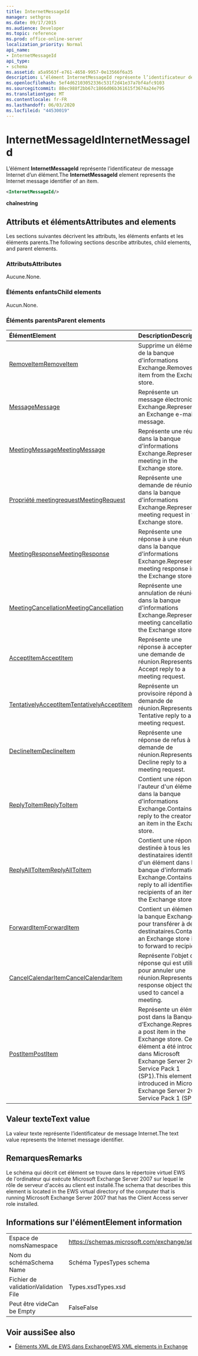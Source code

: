 ```yaml
---
title: InternetMessageId
manager: sethgros
ms.date: 09/17/2015
ms.audience: Developer
ms.topic: reference
ms.prod: office-online-server
localization_priority: Normal
api_name:
- InternetMessageId
api_type:
- schema
ms.assetid: a5a9563f-e761-4658-9957-0e13566f6a35
description: L’élément InternetMessageId représente l’identificateur de message Internet d’un élément.
ms.openlocfilehash: 5ef4d62103052336c531f2d41e37a7bf4afc9103
ms.sourcegitcommit: 88ec988f2bb67c1866d06b361615f3674a24e795
ms.translationtype: MT
ms.contentlocale: fr-FR
ms.lasthandoff: 06/03/2020
ms.locfileid: "44530019"
---
```

# <a name="internetmessageid"></a><span data-ttu-id="dc6f4-103">InternetMessageId</span><span class="sxs-lookup"><span data-stu-id="dc6f4-103">InternetMessageId</span></span>

<span data-ttu-id="dc6f4-104">L’élément **InternetMessageId** représente l’identificateur de message Internet d’un élément.</span><span class="sxs-lookup"><span data-stu-id="dc6f4-104">The **InternetMessageId** element represents the Internet message identifier of an item.</span></span> 
  
```xml
<InternetMessageId/>
```

 <span data-ttu-id="dc6f4-105">**chaîne**</span><span class="sxs-lookup"><span data-stu-id="dc6f4-105">**string**</span></span>
## <a name="attributes-and-elements"></a><span data-ttu-id="dc6f4-106">Attributs et éléments</span><span class="sxs-lookup"><span data-stu-id="dc6f4-106">Attributes and elements</span></span>

<span data-ttu-id="dc6f4-107">Les sections suivantes décrivent les attributs, les éléments enfants et les éléments parents.</span><span class="sxs-lookup"><span data-stu-id="dc6f4-107">The following sections describe attributes, child elements, and parent elements.</span></span>
  
### <a name="attributes"></a><span data-ttu-id="dc6f4-108">Attributs</span><span class="sxs-lookup"><span data-stu-id="dc6f4-108">Attributes</span></span>

<span data-ttu-id="dc6f4-109">Aucune.</span><span class="sxs-lookup"><span data-stu-id="dc6f4-109">None.</span></span>
  
### <a name="child-elements"></a><span data-ttu-id="dc6f4-110">Éléments enfants</span><span class="sxs-lookup"><span data-stu-id="dc6f4-110">Child elements</span></span>

<span data-ttu-id="dc6f4-111">Aucun.</span><span class="sxs-lookup"><span data-stu-id="dc6f4-111">None.</span></span>
  
### <a name="parent-elements"></a><span data-ttu-id="dc6f4-112">Éléments parents</span><span class="sxs-lookup"><span data-stu-id="dc6f4-112">Parent elements</span></span>

|<span data-ttu-id="dc6f4-113">**Élément**</span><span class="sxs-lookup"><span data-stu-id="dc6f4-113">**Element**</span></span>|<span data-ttu-id="dc6f4-114">**Description**</span><span class="sxs-lookup"><span data-stu-id="dc6f4-114">**Description**</span></span>|
|:-----|:-----|
|[<span data-ttu-id="dc6f4-115">RemoveItem</span><span class="sxs-lookup"><span data-stu-id="dc6f4-115">RemoveItem</span></span>](removeitem.md) <br/> |<span data-ttu-id="dc6f4-116">Supprime un élément de la banque d'informations Exchange.</span><span class="sxs-lookup"><span data-stu-id="dc6f4-116">Removes an item from the Exchange store.</span></span>  <br/> |
|[<span data-ttu-id="dc6f4-117">Message</span><span class="sxs-lookup"><span data-stu-id="dc6f4-117">Message</span></span>](message-ex15websvcsotherref.md) <br/> |<span data-ttu-id="dc6f4-118">Représente un message électronique Exchange.</span><span class="sxs-lookup"><span data-stu-id="dc6f4-118">Represents an Exchange e-mail message.</span></span>  <br/> |
|[<span data-ttu-id="dc6f4-119">MeetingMessage</span><span class="sxs-lookup"><span data-stu-id="dc6f4-119">MeetingMessage</span></span>](meetingmessage.md) <br/> |<span data-ttu-id="dc6f4-120">Représente une réunion dans la banque d'informations Exchange.</span><span class="sxs-lookup"><span data-stu-id="dc6f4-120">Represents a meeting in the Exchange store.</span></span>  <br/> |
|[<span data-ttu-id="dc6f4-121">Propriété meetingrequest</span><span class="sxs-lookup"><span data-stu-id="dc6f4-121">MeetingRequest</span></span>](meetingrequest.md) <br/> |<span data-ttu-id="dc6f4-122">Représente une demande de réunion dans la banque d'informations Exchange.</span><span class="sxs-lookup"><span data-stu-id="dc6f4-122">Represents a meeting request in the Exchange store.</span></span>  <br/> |
|[<span data-ttu-id="dc6f4-123">MeetingResponse</span><span class="sxs-lookup"><span data-stu-id="dc6f4-123">MeetingResponse</span></span>](meetingresponse.md) <br/> |<span data-ttu-id="dc6f4-124">Représente une réponse à une réunion dans la banque d'informations Exchange.</span><span class="sxs-lookup"><span data-stu-id="dc6f4-124">Represents a meeting response in the Exchange store.</span></span>  <br/> |
|[<span data-ttu-id="dc6f4-125">MeetingCancellation</span><span class="sxs-lookup"><span data-stu-id="dc6f4-125">MeetingCancellation</span></span>](meetingcancellation.md) <br/> |<span data-ttu-id="dc6f4-126">Représente une annulation de réunion dans la banque d'informations Exchange.</span><span class="sxs-lookup"><span data-stu-id="dc6f4-126">Represents a meeting cancellation in the Exchange store.</span></span>  <br/> |
|[<span data-ttu-id="dc6f4-127">AcceptItem</span><span class="sxs-lookup"><span data-stu-id="dc6f4-127">AcceptItem</span></span>](acceptitem.md) <br/> |<span data-ttu-id="dc6f4-128">Représente une réponse à accepter à une demande de réunion.</span><span class="sxs-lookup"><span data-stu-id="dc6f4-128">Represents an Accept reply to a meeting request.</span></span>  <br/> |
|[<span data-ttu-id="dc6f4-129">TentativelyAcceptItem</span><span class="sxs-lookup"><span data-stu-id="dc6f4-129">TentativelyAcceptItem</span></span>](tentativelyacceptitem.md) <br/> |<span data-ttu-id="dc6f4-130">Représente un provisoire répond à une demande de réunion.</span><span class="sxs-lookup"><span data-stu-id="dc6f4-130">Represents a Tentative reply to a meeting request.</span></span>  <br/> |
|[<span data-ttu-id="dc6f4-131">DeclineItem</span><span class="sxs-lookup"><span data-stu-id="dc6f4-131">DeclineItem</span></span>](declineitem.md) <br/> |<span data-ttu-id="dc6f4-132">Représente une réponse de refus à une demande de réunion.</span><span class="sxs-lookup"><span data-stu-id="dc6f4-132">Represents a Decline reply to a meeting request.</span></span>  <br/> |
|[<span data-ttu-id="dc6f4-133">ReplyToItem</span><span class="sxs-lookup"><span data-stu-id="dc6f4-133">ReplyToItem</span></span>](replytoitem.md) <br/> |<span data-ttu-id="dc6f4-134">Contient une réponse à l'auteur d'un élément dans la banque d'informations Exchange.</span><span class="sxs-lookup"><span data-stu-id="dc6f4-134">Contains a reply to the creator of an item in the Exchange store.</span></span>  <br/> |
|[<span data-ttu-id="dc6f4-135">ReplyAllToItem</span><span class="sxs-lookup"><span data-stu-id="dc6f4-135">ReplyAllToItem</span></span>](replyalltoitem.md) <br/> |<span data-ttu-id="dc6f4-136">Contient une réponse destinée à tous les destinataires identifiés d'un élément dans la banque d'informations Exchange.</span><span class="sxs-lookup"><span data-stu-id="dc6f4-136">Contains a reply to all identified recipients of an item in the Exchange store.</span></span>  <br/> |
|[<span data-ttu-id="dc6f4-137">ForwardItem</span><span class="sxs-lookup"><span data-stu-id="dc6f4-137">ForwardItem</span></span>](forwarditem.md) <br/> |<span data-ttu-id="dc6f4-138">Contient un élément de la banque Exchange pour transférer à des destinataires.</span><span class="sxs-lookup"><span data-stu-id="dc6f4-138">Contains an Exchange store item to forward to recipients.</span></span>  <br/> |
|[<span data-ttu-id="dc6f4-139">CancelCalendarItem</span><span class="sxs-lookup"><span data-stu-id="dc6f4-139">CancelCalendarItem</span></span>](cancelcalendaritem.md) <br/> |<span data-ttu-id="dc6f4-140">Représente l'objet de réponse qui est utilisé pour annuler une réunion.</span><span class="sxs-lookup"><span data-stu-id="dc6f4-140">Represents the response object that is used to cancel a meeting.</span></span>  <br/> |
|[<span data-ttu-id="dc6f4-141">PostItem</span><span class="sxs-lookup"><span data-stu-id="dc6f4-141">PostItem</span></span>](postitem.md) <br/> |<span data-ttu-id="dc6f4-142">Représente un élément post dans la Banque d’Exchange.</span><span class="sxs-lookup"><span data-stu-id="dc6f4-142">Represents a post item in the Exchange store.</span></span> <span data-ttu-id="dc6f4-143">Cet élément a été introduit dans Microsoft Exchange Server 2007 Service Pack 1 (SP1).</span><span class="sxs-lookup"><span data-stu-id="dc6f4-143">This element was introduced in Microsoft Exchange Server 2007 Service Pack 1 (SP1).</span></span>  <br/> |
   
## <a name="text-value"></a><span data-ttu-id="dc6f4-144">Valeur texte</span><span class="sxs-lookup"><span data-stu-id="dc6f4-144">Text value</span></span>

<span data-ttu-id="dc6f4-145">La valeur texte représente l’identificateur de message Internet.</span><span class="sxs-lookup"><span data-stu-id="dc6f4-145">The text value represents the Internet message identifier.</span></span>
  
## <a name="remarks"></a><span data-ttu-id="dc6f4-146">Remarques</span><span class="sxs-lookup"><span data-stu-id="dc6f4-146">Remarks</span></span>

<span data-ttu-id="dc6f4-147">Le schéma qui décrit cet élément se trouve dans le répertoire virtuel EWS de l'ordinateur qui exécute Microsoft Exchange Server 2007 sur lequel le rôle de serveur d'accès au client est installé.</span><span class="sxs-lookup"><span data-stu-id="dc6f4-147">The schema that describes this element is located in the EWS virtual directory of the computer that is running Microsoft Exchange Server 2007 that has the Client Access server role installed.</span></span>
  
## <a name="element-information"></a><span data-ttu-id="dc6f4-148">Informations sur l'élément</span><span class="sxs-lookup"><span data-stu-id="dc6f4-148">Element information</span></span>

|||
|:-----|:-----|
|<span data-ttu-id="dc6f4-149">Espace de noms</span><span class="sxs-lookup"><span data-stu-id="dc6f4-149">Namespace</span></span>  <br/> |https://schemas.microsoft.com/exchange/services/2006/types  <br/> |
|<span data-ttu-id="dc6f4-150">Nom du schéma</span><span class="sxs-lookup"><span data-stu-id="dc6f4-150">Schema Name</span></span>  <br/> |<span data-ttu-id="dc6f4-151">Schéma Types</span><span class="sxs-lookup"><span data-stu-id="dc6f4-151">Types schema</span></span>  <br/> |
|<span data-ttu-id="dc6f4-152">Fichier de validation</span><span class="sxs-lookup"><span data-stu-id="dc6f4-152">Validation File</span></span>  <br/> |<span data-ttu-id="dc6f4-153">Types.xsd</span><span class="sxs-lookup"><span data-stu-id="dc6f4-153">Types.xsd</span></span>  <br/> |
|<span data-ttu-id="dc6f4-154">Peut être vide</span><span class="sxs-lookup"><span data-stu-id="dc6f4-154">Can be Empty</span></span>  <br/> |<span data-ttu-id="dc6f4-155">False</span><span class="sxs-lookup"><span data-stu-id="dc6f4-155">False</span></span>  <br/> |
   
## <a name="see-also"></a><span data-ttu-id="dc6f4-156">Voir aussi</span><span class="sxs-lookup"><span data-stu-id="dc6f4-156">See also</span></span>



- [<span data-ttu-id="dc6f4-157">Éléments XML de EWS dans Exchange</span><span class="sxs-lookup"><span data-stu-id="dc6f4-157">EWS XML elements in Exchange</span></span>](ews-xml-elements-in-exchange.md)

